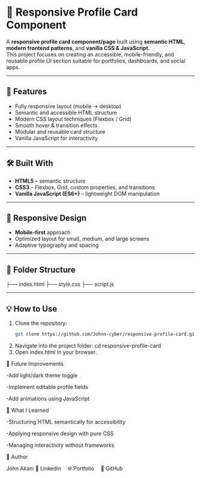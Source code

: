 # 🪪 Responsive Profile Card Component

A **responsive profile card component/page** built using **semantic HTML**, **modern frontend patterns**, and **vanilla CSS & JavaScript**.  
This project focuses on creating an accessible, mobile-friendly, and reusable profile UI section suitable for portfolios, dashboards, and social apps.

---

## 🚀 Features

- Fully responsive layout (mobile → desktop)  
- Semantic and accessible HTML structure  
- Modern CSS layout techniques (Flexbox / Grid)  
- Smooth hover & transition effects  
- Modular and reusable card structure  
- Vanilla JavaScript for interactivity  

---

## 🛠️ Built With

- **HTML5** – semantic structure  
- **CSS3** – Flexbox, Grid, custom properties, and transitions  
- **Vanilla JavaScript (ES6+)** – lightweight DOM manipulation  

---

## 📱 Responsive Design

- **Mobile-first** approach  
- Optimized layout for small, medium, and large screens  
- Adaptive typography and spacing  

---

## 📂 Folder Structure

├── index.html
├── style.css
├── script.js

---

## 💡 How to Use

1. Clone the repository:
   ```bash
   git clone https://github.com/Johnn-cyber/responsive-profile-card.git
2. Navigate into the project folder:
  cd responsive-profile-card
3. Open index.html in your browser.

🧩 Future Improvements

-Add light/dark theme toggle

-Implement editable profile fields

-Add animations using JavaScript

🧠 What I Learned

-Structuring HTML semantically for accessibility

-Applying responsive design with pure CSS

-Managing interactivity without frameworks

🙌 Author

John Akani
💼 LinkedIn
 🌐 Portfolio
 🐙 GitHub